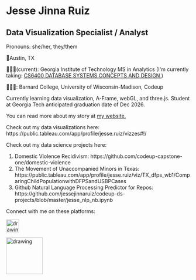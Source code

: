<!--
**jessejinnaruiz/jessejinnaruiz** is a ✨ _special_ ✨ repository because its `README.md` (this file) appears on your GitHub profile. yaya -->

# Jesse Jinna Ruiz
## Data Visualization Specialist / Analyst
<p> Pronouns: she/her, they/them </p>
<p>📍Austin, TX  </p>
<p> 👩🏽‍🎓(current): Georgia Institute of Technology MS in Analytics (I'm currently taking: <a href="https://docs.google.com/document/d/1UK3pwH22Be_F2Uizyoa_XPf48mAJRP1n/edit?usp=sharing&ouid=115426262662427708065&rtpof=true&sd=true" >CS6400 DATABASE SYSTEMS CONCEPTS AND DESIGN </a>)
<p> 👩🏽‍🎓: Barnard College, University of Wisconsin-Madison, Codeup </p>

<p> Currently learning data visualization, A-Frame, webGL, and three.js. Student at Georgia Tech anticipated graduation date of Dec 2026.</p> 
<p>You can read more about my story at <a href="https://jessejruiz.com/" >my website.</a></p>

<p>Check out my data visualizations here: https://public.tableau.com/app/profile/jesse.ruiz/vizzes#!/</p>

<p>Check out my data science projects here: 
<ol>
  <li>Domestic Violence Recidivism: https://github.com/codeup-capstone-one/domestic-violence</li>
  <li>The Movement of Unaccompanied Minors in Texas: https://public.tableau.com/app/profile/jesse.ruiz/viz/TX_dfps_wb1/ComparingChildPopulationwithDFPSandUSBPCases</li>
  <li>Github Natural Language Processing Predictor for Repos: https://github.com/jessejinnaruiz/codeup-ds-projects/blob/master/jesse_nlp_nb.ipynb</li>
</ol>
</p>

Connect with me on these platforms:

<a href="https://jjr8888.medium.com/"><img src="https://res.cloudinary.com/importdata/image/upload/v1595012354/medium_mono_hoz0z5.png" alt="drawing" width="35"/></a>

<a href="https://www.linkedin.com/in/jesse-jinna-ruiz/"><img src="https://res.cloudinary.com/importdata/image/upload/v1595012354/linkedin_t9qiwy.png" alt="drawing" width="100"/></a> 

